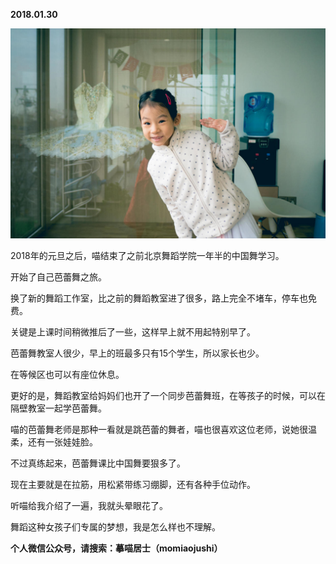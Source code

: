 
          
            
**2018.01.30**



![](img/51001-1ca44d8320e8e7b4.jpg)




2018年的元旦之后，喵结束了之前北京舞蹈学院一年半的中国舞学习。

开始了自己芭蕾舞之旅。

换了新的舞蹈工作室，比之前的舞蹈教室进了很多，路上完全不堵车，停车也免费。

关键是上课时间稍微推后了一些，这样早上就不用起特别早了。

芭蕾舞教室人很少，早上的班最多只有15个学生，所以家长也少。

在等候区也可以有座位休息。

更好的是，舞蹈教室给妈妈们也开了一个同步芭蕾舞班，在等孩子的时候，可以在隔壁教室一起学芭蕾舞。

喵的芭蕾舞老师是那种一看就是跳芭蕾的舞者，喵也很喜欢这位老师，说她很温柔，还有一张娃娃脸。

不过真练起来，芭蕾舞课比中国舞要狠多了。

现在主要就是在拉筋，用松紧带练习绷脚，还有各种手位动作。

听喵给我介绍了一遍，我就头晕眼花了。

舞蹈这种女孩子们专属的梦想，我是怎么样也不理解。


**个人微信公众号，请搜索：摹喵居士（momiaojushi）**

          
        